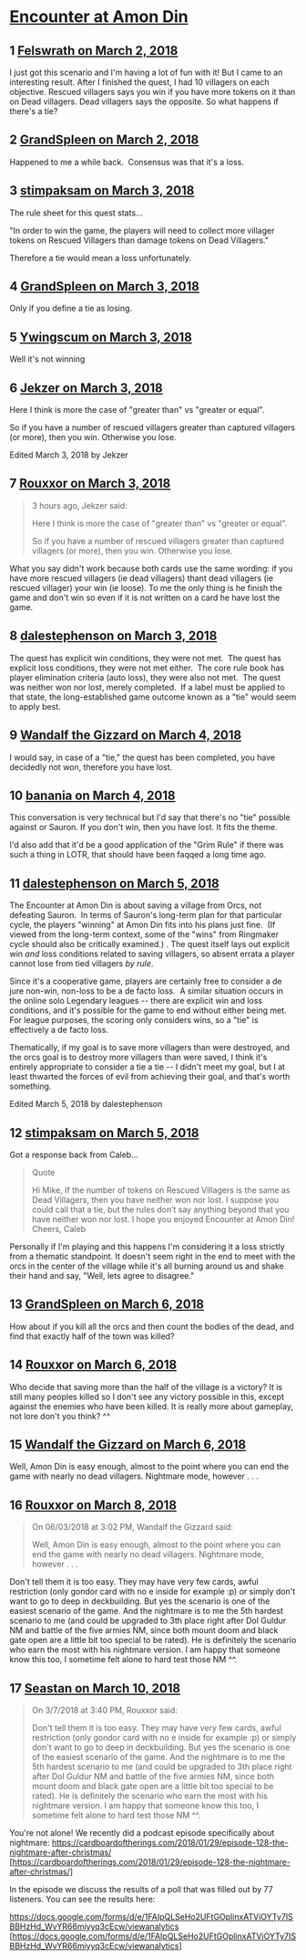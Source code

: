 # [Encounter at Amon Din](https://community.fantasyflightgames.com/topic/270842-encounter-at-amon-din/)

## 1 [Felswrath on March 2, 2018](https://community.fantasyflightgames.com/topic/270842-encounter-at-amon-din/?do=findComment&comment=3235185)

I just got this scenario and I'm having a lot of fun with it! But I came to an interesting result. After I finished the quest, I had 10 villagers on each objective. Rescued villagers says you win if you have more tokens on it than on Dead villagers. Dead villagers says the opposite. So what happens if there's a tie?

## 2 [GrandSpleen on March 2, 2018](https://community.fantasyflightgames.com/topic/270842-encounter-at-amon-din/?do=findComment&comment=3235754)

Happened to me a while back.  Consensus was that it's a loss.

## 3 [stimpaksam on March 3, 2018](https://community.fantasyflightgames.com/topic/270842-encounter-at-amon-din/?do=findComment&comment=3235982)

The rule sheet for this quest stats...

"In order to win the game, the players will need to collect more villager tokens on Rescued Villagers than damage tokens on Dead Villagers."

Therefore a tie would mean a loss unfortunately.

## 4 [GrandSpleen on March 3, 2018](https://community.fantasyflightgames.com/topic/270842-encounter-at-amon-din/?do=findComment&comment=3235990)

Only if you define a tie as losing. 

## 5 [Ywingscum on March 3, 2018](https://community.fantasyflightgames.com/topic/270842-encounter-at-amon-din/?do=findComment&comment=3235996)

Well it's not winning

## 6 [Jekzer on March 3, 2018](https://community.fantasyflightgames.com/topic/270842-encounter-at-amon-din/?do=findComment&comment=3236152)

Here I think is more the case of "greater than" vs "greater or equal".

So if you have a number of rescued villagers greater than captured villagers (or more), then you win. Otherwise you lose.

Edited March 3, 2018 by Jekzer

## 7 [Rouxxor on March 3, 2018](https://community.fantasyflightgames.com/topic/270842-encounter-at-amon-din/?do=findComment&comment=3236260)

> 3 hours ago, Jekzer said:
> 
> Here I think is more the case of "greater than" vs "greater or equal".
> 
> So if you have a number of rescued villagers greater than captured villagers (or more), then you win. Otherwise you lose.

What you say didn't work because both cards use the same wording: if you have more rescued villagers (ie dead villagers) thant dead villagers (ie rescued villager) your win (ie loose). To me the only thing is he finish the game and don't win so even if it is not written on a card he have lost the game.

## 8 [dalestephenson on March 3, 2018](https://community.fantasyflightgames.com/topic/270842-encounter-at-amon-din/?do=findComment&comment=3236442)

The quest has explicit win conditions, they were not met.  The quest has explicit loss conditions, they were not met either.  The core rule book has player elimination criteria (auto loss), they were also not met.  The quest was neither won nor lost, merely completed.  If a label must be applied to that state, the long-established game outcome known as a "tie" would seem to apply best. 

## 9 [Wandalf the Gizzard on March 4, 2018](https://community.fantasyflightgames.com/topic/270842-encounter-at-amon-din/?do=findComment&comment=3236907)

I would say, in case of a "tie," the quest has been completed, you have decidedly not won, therefore you have lost.

## 10 [banania on March 4, 2018](https://community.fantasyflightgames.com/topic/270842-encounter-at-amon-din/?do=findComment&comment=3237525)

This conversation is very technical but I'd say that there's no "tie" possible against or Sauron. If you don't win, then you have lost. It fits the theme.

I'd also add that it'd be a good application of the "Grim Rule" if there was such a thing in LOTR, that should have been faqqed a long time ago.

## 11 [dalestephenson on March 5, 2018](https://community.fantasyflightgames.com/topic/270842-encounter-at-amon-din/?do=findComment&comment=3238093)

The Encounter at Amon Din is about saving a village from Orcs, not defeating Sauron.  In terms of Sauron's long-term plan for that particular cycle, the players "winning" at Amon Din fits into his plans just fine.  (If viewed from the long-term context, some of the "wins" from Ringmaker cycle should also be critically examined.) . The quest itself lays out explicit win *and* loss conditions related to saving villagers, so absent errata a player cannot lose from tied villagers *by rule*.

Since it's a cooperative game, players are certainly free to consider a de jure non-win, non-loss to be a de facto loss.  A similar situation occurs in the online solo Legendary leagues -- there are explicit win and loss conditions, and it's possible for the game to end without either being met.  For league purposes, the scoring only considers wins, so a "tie" is effectively a de facto loss.

Thematically, if my goal is to save more villagers than were destroyed, and the orcs goal is to destroy more villagers than were saved, I think it's entirely appropriate to consider a tie a tie -- I didn't meet my goal, but I at least thwarted the forces of evil from achieving their goal, and that's worth something.

Edited March 5, 2018 by dalestephenson

## 12 [stimpaksam on March 5, 2018](https://community.fantasyflightgames.com/topic/270842-encounter-at-amon-din/?do=findComment&comment=3239214)

Got a response back from Caleb...

> Quote
> 
> Hi Mike,
> If the number of tokens on Rescued Villagers is the same as Dead Villagers, then you have neither won nor lost. I suppose you could call that a tie, but the rules don’t say anything beyond that you have neither won nor lost.
> I hope you enjoyed Encounter at Amon Din!
> Cheers,
> Caleb

Personally if I'm playing and this happens I'm considering it a loss strictly from a thematic standpoint. It doesn't seem right in the end to meet with the orcs in the center of the village while it's all burning around us and shake their hand and say, "Well, lets agree to disagree."

## 13 [GrandSpleen on March 6, 2018](https://community.fantasyflightgames.com/topic/270842-encounter-at-amon-din/?do=findComment&comment=3239548)

How about if you kill all the orcs and then count the bodies of the dead, and find that exactly half of the town was killed?

## 14 [Rouxxor on March 6, 2018](https://community.fantasyflightgames.com/topic/270842-encounter-at-amon-din/?do=findComment&comment=3239841)

Who decide that saving more than the half of the village is a victory? It is still many peoples killed so I don't see any victory possible in this, except against the enemies who have been killed. It is really more about gameplay, not lore don't you think? ^^

## 15 [Wandalf the Gizzard on March 6, 2018](https://community.fantasyflightgames.com/topic/270842-encounter-at-amon-din/?do=findComment&comment=3239987)

Well, Amon Din is easy enough, almost to the point where you can end the game with nearly no dead villagers. Nightmare mode, however . . .

## 16 [Rouxxor on March 8, 2018](https://community.fantasyflightgames.com/topic/270842-encounter-at-amon-din/?do=findComment&comment=3242066)

> On 06/03/2018 at 3:02 PM, Wandalf the Gizzard said:
> 
> Well, Amon Din is easy enough, almost to the point where you can end the game with nearly no dead villagers. Nightmare mode, however . . .

Don't tell them it is too easy. They may have very few cards, awful restriction (only gondor card with no e inside for example :p) or simply don't want to go to deep in deckbuilding. But yes the scenario is one of the easiest scenario of the game. And the nightmare is to me the 5th hardest scenario to me (and could be upgraded to 3th place right after Dol Guldur NM and battle of the five armies NM, since both mount doom and black gate open are a little bit too special to be rated). He is definitely the scenario who earn the most with his nightmare version. I am happy that someone know this too, I sometime felt alone to hard test those NM ^^.

## 17 [Seastan on March 10, 2018](https://community.fantasyflightgames.com/topic/270842-encounter-at-amon-din/?do=findComment&comment=3244857)

> On 3/7/2018 at 3:40 PM, Rouxxor said:
> 
> Don't tell them it is too easy. They may have very few cards, awful restriction (only gondor card with no e inside for example :p) or simply don't want to go to deep in deckbuilding. But yes the scenario is one of the easiest scenario of the game. And the nightmare is to me the 5th hardest scenario to me (and could be upgraded to 3th place right after Dol Guldur NM and battle of the five armies NM, since both mount doom and black gate open are a little bit too special to be rated). He is definitely the scenario who earn the most with his nightmare version. I am happy that someone know this too, I sometime felt alone to hard test those NM ^^.

You're not alone! We recently did a podcast episode specifically about nightmare: https://cardboardoftherings.com/2018/01/29/episode-128-the-nightmare-after-christmas/ [https://cardboardoftherings.com/2018/01/29/episode-128-the-nightmare-after-christmas/]

In the episode we discuss the results of a poll that was filled out by 77 listeners. You can see the results here:

https://docs.google.com/forms/d/e/1FAIpQLSeHo2UFtGOplinxATViOYTy7ISBBHzHd_WvYR66miyyq3cEcw/viewanalytics [https://docs.google.com/forms/d/e/1FAIpQLSeHo2UFtGOplinxATViOYTy7ISBBHzHd_WvYR66miyyq3cEcw/viewanalytics]

